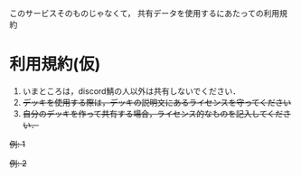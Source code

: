 このサービスそのものじゃなくて，
共有データを使用するにあたっての利用規約
# 利用規約(仮)
1. いまところは，discord鯖の人以外は共有しないでください． 
2. ~~デッキを使用する際は，デッキの説明文にあるライセンスを守ってください~~
3. ~~自分のデッキを作って共有する場合，ライセンス的なものを記入してください．~~

~~例: 1~~

~~例: 2~~
